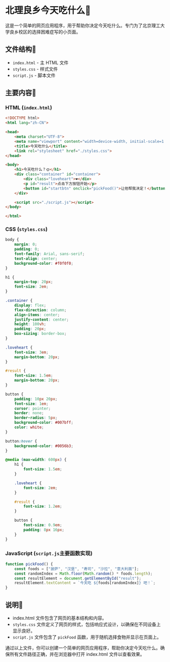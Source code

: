 # 北理良乡今天吃什么🍞

这是一个简单的网页应用程序，用于帮助你决定今天吃什么。专门为了北京理工大学良乡校区的选择困难症写的小页面。

## 文件结构🍭

- `index.html` - 主 HTML 文件
- `styles.css` - 样式文件
- `script.js` - 脚本文件

## 主要内容🧋

### HTML (`index.html`)

```html
<!DOCTYPE html>
<html lang="zh-CN">

<head>
    <meta charset="UTF-8">
    <meta name="viewport" content="width=device-width, initial-scale=1.0">
    <title>今天吃什么</title>
    <link rel="stylesheet" href="./styles.css">
</head>

<body>
    <h1>今天吃什么？🌞</h1>
    <div class="container" id="container">
        <div class="loveheart">❤️</div>
        <p id="result">点击下方按钮开始</p>
        <button id="startbtn" onclick="pickFood()">让他帮我决定！</button>
    </div>

    <script src="./script.js"></script>
</body>

</html>
```

### CSS (`styles.css`)

```css
body {
    margin: 0;
    padding: 0;
    font-family: Arial, sans-serif;
    text-align: center;
    background-color: #f0f0f0;
}

h1 {
    margin-top: 20px;
    font-size: 2em;
}

.container {
    display: flex;
    flex-direction: column;
    align-items: center;
    justify-content: center;
    height: 100vh;
    padding: 20px;
    box-sizing: border-box;
}

.loveheart {
    font-size: 3em;
    margin-bottom: 20px;
}

#result {
    font-size: 1.5em;
    margin-bottom: 20px;
}

button {
    padding: 10px 20px;
    font-size: 1em;
    cursor: pointer;
    border: none;
    border-radius: 5px;
    background-color: #007bff;
    color: white;
}

button:hover {
    background-color: #0056b3;
}

@media (max-width: 600px) {
    h1 {
        font-size: 1.5em;
    }

    .loveheart {
        font-size: 2em;
    }

    #result {
        font-size: 1.2em;
    }

    button {
        font-size: 0.9em;
        padding: 8px 16px;
    }
}
```

### JavaScript (`script.js`主要函数实现)

```javascript
function pickFood() {
    const foods = ["披萨", "汉堡", "寿司", "沙拉", "意大利面"];
    const randomIndex = Math.floor(Math.random() * foods.length);
    const resultElement = document.getElementById("result");
    resultElement.textContent = `今天吃 ${foods[randomIndex]} 吧！`;
}
```

## 说明🍬

- index.html 文件包含了网页的基本结构和内容。
- `styles.css` 文件定义了网页的样式，包括响应式设计，以确保在不同设备上显示良好。
- `script.js` 文件包含了 `pickFood` 函数，用于随机选择食物并显示在页面上。

通过以上文件，你可以创建一个简单的网页应用程序，帮助你决定今天吃什么。确保所有文件路径正确，并在浏览器中打开 index.html 文件以查看效果。
```
